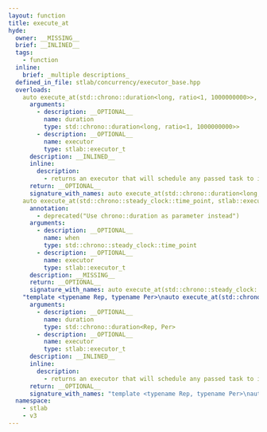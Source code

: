 ```yaml
---
layout: function
title: execute_at
hyde:
  owner: __MISSING__
  brief: __INLINED__
  tags:
    - function
  inline:
    brief: _multiple descriptions_
  defined_in_file: stlab/concurrency/executor_base.hpp
  overloads:
    auto execute_at(std::chrono::duration<long, ratio<1, 1000000000>>, stlab::executor_t) -> stlab::executor_t:
      arguments:
        - description: __OPTIONAL__
          name: duration
          type: std::chrono::duration<long, ratio<1, 1000000000>>
        - description: __OPTIONAL__
          name: executor
          type: stlab::executor_t
      description: __INLINED__
      inline:
        description:
          - returns an executor that will schedule any passed task to it to execute at the given time point on the executor provided
      return: __OPTIONAL__
      signature_with_names: auto execute_at(std::chrono::duration<long, ratio<1, 1000000000>> duration, stlab::executor_t executor) -> stlab::executor_t
    auto execute_at(std::chrono::steady_clock::time_point, stlab::executor_t) -> stlab::executor_t:
      annotation:
        - deprecated("Use chrono::duration as parameter instead")
      arguments:
        - description: __OPTIONAL__
          name: when
          type: std::chrono::steady_clock::time_point
        - description: __OPTIONAL__
          name: executor
          type: stlab::executor_t
      description: __MISSING__
      return: __OPTIONAL__
      signature_with_names: auto execute_at(std::chrono::steady_clock::time_point when, stlab::executor_t executor) -> stlab::executor_t
    "template <typename Rep, typename Per>\nauto execute_at(std::chrono::duration<Rep, Per>, stlab::executor_t) -> stlab::executor_t":
      arguments:
        - description: __OPTIONAL__
          name: duration
          type: std::chrono::duration<Rep, Per>
        - description: __OPTIONAL__
          name: executor
          type: stlab::executor_t
      description: __INLINED__
      inline:
        description:
          - returns an executor that will schedule any passed task to it to execute at the given time point on the executor provided
      return: __OPTIONAL__
      signature_with_names: "template <typename Rep, typename Per>\nauto execute_at(std::chrono::duration<Rep, Per> duration, stlab::executor_t executor) -> stlab::executor_t"
  namespace:
    - stlab
    - v3
---
```

